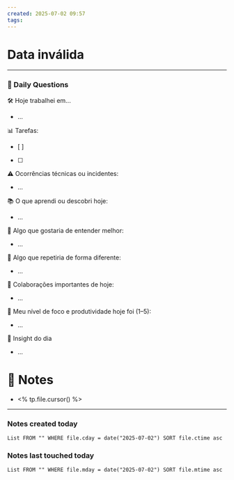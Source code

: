 ```yaml
---
created: 2025-07-02 09:57
tags:
---
```


# Data inválida


---
### 📅 Daily Questions

🛠️ Hoje trabalhei em...
- ...

📊 Tarefas:
- [ ]
- [ ]

⚠️ Ocorrências técnicas ou incidentes:
- ...

📚 O que aprendi ou descobri hoje:
- ... 

🤔 Algo que gostaria de entender melhor:
- ...

🔄 Algo que repetiria de forma diferente:
- ...

🤝 Colaborações importantes de hoje:
- ...

🎯 Meu nível de foco e produtividade hoje foi (1–5):
- ...

🧠 Insight do dia
- ...

# 📝 Notes
- <% tp.file.cursor() %>

---
### Notes created today
```dataview
List FROM "" WHERE file.cday = date("2025-07-02") SORT file.ctime asc
```

### Notes last touched today
```dataview
List FROM "" WHERE file.mday = date("2025-07-02") SORT file.mtime asc
```